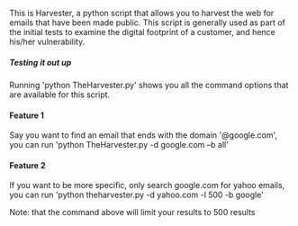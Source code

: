 This is Harvester, a python script that allows you to harvest the web for emails that have been made public. This script is generally used as part of the initial tests to examine the digital footprint of a customer, and hence his/her vulnerability.

##### Testing it out up
Running 'python TheHarvester.py' shows you all the command options that are available for this script.


#### Feature 1
Say you want to find an email that ends with the domain '@google.com', you can run
'python TheHarvester.py -d google.com –b all'

#### Feature 2
If you want to be more specific, only search google.com for yahoo emails, you can run
'python theharvester.py -d yahoo.com -l 500 -b google'

Note: that the command above will limit your results to 500 results
